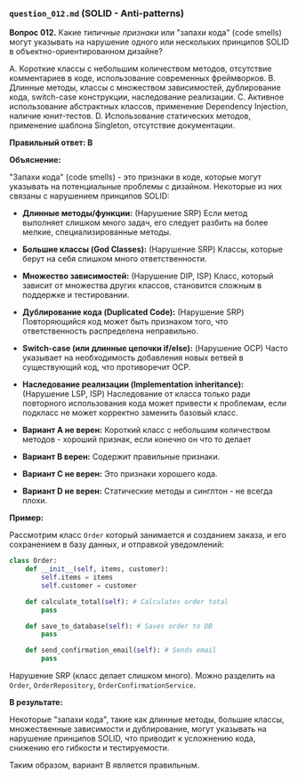 ### `question_012.md` (SOLID - Anti-patterns)

**Вопрос 012.** Какие *типичные признаки* или "запахи кода" (code smells) могут указывать на нарушение одного или нескольких принципов SOLID в объектно-ориентированном дизайне?

A.  Короткие классы с небольшим количеством методов, отсутствие комментариев в коде, использование современных фреймворков.
B.  Длинные методы, классы с множеством зависимостей, дублирование кода, switch-case конструкции, наследование реализации.
C.  Активное использование абстрактных классов, применение Dependency Injection, наличие юнит-тестов.
D.  Использование статических методов, применение шаблона Singleton, отсутствие документации.

**Правильный ответ: B**

**Объяснение:**

"Запахи кода" (code smells) - это признаки в коде, которые могут указывать на потенциальные проблемы с дизайном. Некоторые из них связаны с нарушением принципов SOLID:

*   **Длинные методы/функции:** (Нарушение SRP) Если метод выполняет слишком много задач, его следует разбить на более мелкие, специализированные методы.

*   **Большие классы (God Classes):** (Нарушение SRP) Классы, которые берут на себя слишком много ответственности.

*   **Множество зависимостей:** (Нарушение DIP, ISP) Класс, который зависит от множества других классов, становится сложным в поддержке и тестировании.

*   **Дублирование кода (Duplicated Code):** (Нарушение SRP) Повторяющийся код может быть признаком того, что ответственность распределена неправильно.

*   **Switch-case (или длинные цепочки if/else):** (Нарушение OCP) Часто указывает на необходимость добавления новых ветвей в существующий код, что противоречит OCP.

*   **Наследование реализации (Implementation inheritance):** (Нарушение LSP, ISP) Наследование от класса только ради повторного использования кода может привести к проблемам, если подкласс не может корректно заменить базовый класс.

*   **Вариант A не верен:** Короткий класс с небольшим количеством методов - хороший признак, если конечно он что то делает
*   **Вариант B верен:** Содержит правильные признаки.
*   **Вариант C не верен:** Это признаки хорошего кода.
*   **Вариант D не верен:** Статические методы и синглтон - не всегда плохи.

**Пример:**

Рассмотрим класс `Order` который занимается и созданием заказа, и его сохранением в базу данных, и отправкой уведомлений:

```python
class Order:
    def __init__(self, items, customer):
        self.items = items
        self.customer = customer

    def calculate_total(self): # Calculates order total
        pass

    def save_to_database(self): # Saves order to DB
        pass

    def send_confirmation_email(self): # Sends email
        pass
```

Нарушение SRP (класс делает слишком много). Можно разделить на `Order`, `OrderRepository`, `OrderConfirmationService`.

**В результате:**

Некоторые "запахи кода", такие как длинные методы, большие классы, множественные зависимости и дублирование, могут указывать на нарушение принципов SOLID, что приводит к усложнению кода, снижению его гибкости и тестируемости.

Таким образом, вариант B является правильным.
